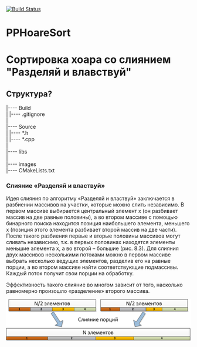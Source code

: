 [![Build Status](https://travis-ci.org/DmitrichevNick/PPHoareSort.svg?branch=master)](https://travis-ci.org/DmitrichevNick/PPHoareSort)

# PPHoareSort

# Сортировка хоара со слиянием "Разделяй и влавствуй"

## Структура?

|---- Build  
|     |---- .gitignore  
|  
|---- Source  
|     |---- *.h  
|     |---- *.cpp  
|  
|---- libs  
|  
|---- images  
|---- CMakeLists.txt  

### Слияние «Разделяй и властвуй»

Идея слияния по алгоритму «Разделяй и властвуй» заключается в разбиении массивов на участки, которые можно слить независимо.
В первом массиве выбирается центральный элемент x (он разбивает массив на две равные половины), а во втором массиве с помощью
бинарного поиска находится позиция наибольшего элемента, меньшего x (позиция этого элемента разбивает второй массив на две части).
После такого разбиения первые и вторые половины массивов могут сливать независимо, т.к. в первых половинах находятся элементы меньшие
элемента x, а во второй – большие (рис. 8.3). Для слияния двух массивов несколькими потоками можно в первом массиве выбрать несколько 
ведущих элементов, разделив его на равные порции, а во втором массиве найти соответствующие подмассивы. Каждый поток получит свои порции
на обработку.

Эффективность такого слияние во многом зависит от того, насколько равномерно произошло «разделение» второго массива.

![Рис. Слияние «Разделяй и властвуй»](images/SliRazIVlas.png)
